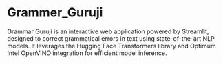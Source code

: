 # Grammer_Guruji
Grammar Guruji is an interactive web application powered by Streamlit, designed to correct grammatical errors in text using state-of-the-art NLP models. It leverages the Hugging Face Transformers library and Optimum Intel OpenVINO integration for efficient model inference.
